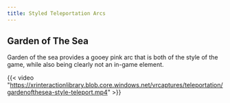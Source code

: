 ```yaml
---
title: Styled Teleportation Arcs
---
```


## Garden of The Sea
Garden of the sea provides a gooey pink arc that is both of the style of the game, while also being clearly not an in-game element.

{{< video "https://xrinteractionlibrary.blob.core.windows.net/vrcaptures/teleportation/gardenofthesea-style-teleport.mp4" >}}

